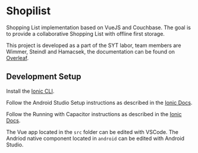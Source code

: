 # Shopilist

Shopping List implementation based on VueJS and Couchbase. The goal is to provide a collaborative Shopping List with offline first storage.

This project is developed as a part of the SYT labor, team members are Wimmer, Steindl and Hamacsek, the documentation can be found on [Overleaf](https://www.overleaf.com/read/pjtbhvfmkmyh).

## Development Setup

Install the [Ionic CLI](https://ionicframework.com/docs/intro/cli).

Follow the Android Studio Setup instructions as described in the [Ionic Docs](https://ionicframework.com/docs/developing/android#android-studio).

Follow the Running with Capacitor instructions as described in the [Ionic Docs](https://ionicframework.com/docs/developing/android#running-with-capacitor).

The Vue app located in the `src` folder can be edited with VSCode. The Andriod native component located in `android` can be edited with Android Studio.
